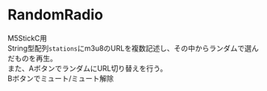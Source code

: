# RandomRadio  
M5StickC用  
String型配列`stations`にm3u8のURLを複数記述し、その中からランダムで選んだものを再生。  
また、AボタンでランダムにURL切り替えを行う。  
Bボタンでミュート/ミュート解除  

